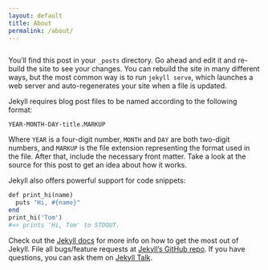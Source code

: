```yaml
---
layout: default
title: About
permalink: /about/
---
```


<pre class="language-php" id="highlight"></pre>
<script>
  (function() {
    // Select node, and escape special characters
    var el = document.querySelector('.xml'),
        esc = _.escape(el.innerHTML);
    el.innerHTML = esc;
    hljs.highlightBlock(el);
})();

var url = 'https://raw.githubusercontent.com/gemarkode/hacktoberfest/main/renovate.json';
fetch(url)
.then(res => res.text())
.then((out) => {
  document.getElementById("highlight").innerText = out
})
.catch(err => { throw err });
</script>
  <link rel="stylesheet" href="https://cdnjs.cloudflare.com/ajax/libs/highlight.js/11.6.0/styles/monokai-sublime.min.css">
  <script src="https://cdn.jsdelivr.net/gh/highlightjs/cdn-release@11.2.0/build/highlight.min.js"></script>
  <script>window.onload = function() {
    var aCodes = document.getElementsByTagName('pre');
    for (var i=0; i < aCodes.length; i++) {
        hljs.highlightBlock(aCodes[i]);
    }
};</script>
  
You’ll find this post in your `_posts` directory. Go ahead and edit it and re-build the site to see your changes. You can rebuild the site in many different ways, but the most common way is to run `jekyll serve`, which launches a web server and auto-regenerates your site when a file is updated.

Jekyll requires blog post files to be named according to the following format:

`YEAR-MONTH-DAY-title.MARKUP`

Where `YEAR` is a four-digit number, `MONTH` and `DAY` are both two-digit numbers, and `MARKUP` is the file extension representing the format used in the file. After that, include the necessary front matter. Take a look at the source for this post to get an idea about how it works.

Jekyll also offers powerful support for code snippets:

```php
def print_hi(name)
  puts "Hi, #{name}"
end
print_hi('Tom')
#=> prints 'Hi, Tom' to STDOUT.
```

Check out the [Jekyll docs][jekyll-docs] for more info on how to get the most out of Jekyll. File all bugs/feature requests at [Jekyll’s GitHub repo][jekyll-gh]. If you have questions, you can ask them on [Jekyll Talk][jekyll-talk].

[jekyll-docs]: https://jekyllrb.com/docs/home
[jekyll-gh]:   https://github.com/jekyll/jekyll
[jekyll-talk]: https://talk.jekyllrb.com/
